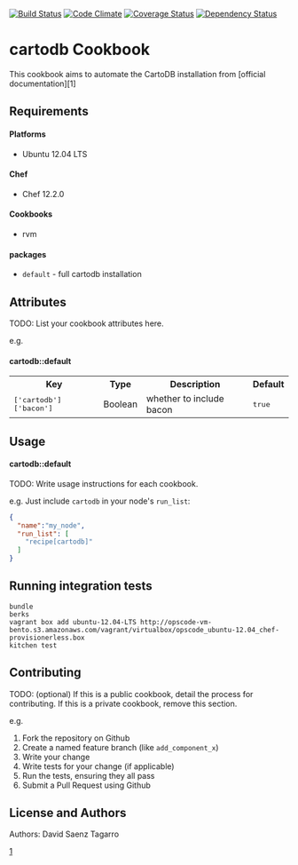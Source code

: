 [![Build Status](https://travis-ci.org/dsaenztagarro/cartodb-chef.svg?branch=master)](https://travis-ci.org/dsaenztagarro/cartodb-chef)
[![Code Climate](https://codeclimate.com/github/dsaenztagarro/cartodb-chef/badges/gpa.svg)](https://codeclimate.com/github/dsaenztagarro/cartodb-chef)
[![Coverage Status](https://coveralls.io/repos/dsaenztagarro/cartodb-chef/badge.svg?branch=master&service=github)](https://coveralls.io/github/dsaenztagarro/cartodb-chef?branch=master)
[![Dependency Status](https://gemnasium.com/dsaenztagarro/cartodb-chef.svg)](https://gemnasium.com/dsaenztagarro/cartodb-chef)

cartodb Cookbook
================

This cookbook aims to automate the CartoDB installation from [official documentation][1]

Requirements
------------

#### Platforms
- Ubuntu 12.04 LTS

#### Chef
- Chef 12.2.0

#### Cookbooks
- rvm

#### packages
- `default` - full cartodb installation 

Attributes
----------
TODO: List your cookbook attributes here.

e.g.
#### cartodb::default
<table>
  <tr>
    <th>Key</th>
    <th>Type</th>
    <th>Description</th>
    <th>Default</th>
  </tr>
  <tr>
    <td><tt>['cartodb']['bacon']</tt></td>
    <td>Boolean</td>
    <td>whether to include bacon</td>
    <td><tt>true</tt></td>
  </tr>
</table>

Usage
-----

#### cartodb::default
TODO: Write usage instructions for each cookbook.

e.g.
Just include `cartodb` in your node's `run_list`:

```json
{
  "name":"my_node",
  "run_list": [
    "recipe[cartodb]"
  ]
}
```

Running integration tests
-------------------------

```
bundle
berks
vagrant box add ubuntu-12.04-LTS http://opscode-vm-bento.s3.amazonaws.com/vagrant/virtualbox/opscode_ubuntu-12.04_chef-provisionerless.box
kitchen test
```

Contributing
------------
TODO: (optional) If this is a public cookbook, detail the process for contributing. If this is a private cookbook, remove this section.

e.g.
1. Fork the repository on Github
2. Create a named feature branch (like `add_component_x`)
3. Write your change
4. Write tests for your change (if applicable)
5. Run the tests, ensuring they all pass
6. Submit a Pull Request using Github

License and Authors
-------------------
Authors: David Saenz Tagarro


[1](http://cartodb.readthedocs.org/en/latest/install.html)
